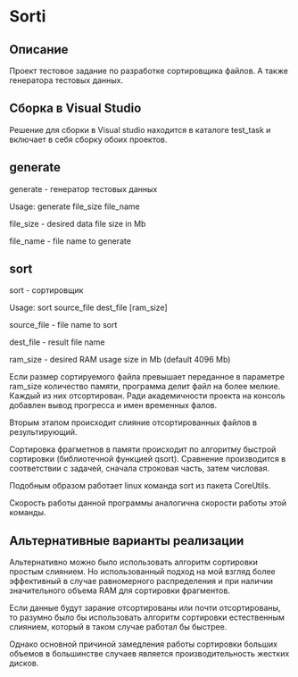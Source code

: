 # Sorti

## Описание
Проект тестовое задание по разработке сортировщика файлов.
А также генератора тестовых данных.

## Сборка в Visual Studio
Решение для сборки в Visual studio находится в каталоге test_task и включает в себя сборку
обоих проектов.

## generate
generate - генератор тестовых данных

Usage: generate file_size file_name

  file_size - desired data file size in Mb

  file_name - file name to generate


## sort
sort - сортировщик

Usage: sort source_file dest_file [ram_size]

  source_file - file name to sort

  dest_file   - result file name

  ram_size - desired RAM usage size in Mb (default 4096 Mb)

Если размер сортируемого файла превышает переданное в параметре ram_size количество
памяти, программа делит файл на более мелкие. Каждый из них отсортирован. Ради
академичности проекта на консоль добавлен вывод прогресса и имен временных фалов.

Вторым этапом происходит слияние отсортированных файлов в результирующий.

Сортировка фрагметнов в памяти происходит по алгоритму быстрой сортировки (библиотечной
функцией qsort). Сравнение производится в соответствии с задачей, сначала строковая часть,
затем числовая.

Подобным образом работает linux команда sort из пакета CoreUtils.

Скорость работы данной программы аналогична скорости работы этой команды.

## Альтернативные варианты реализации

Альтернативно можно было использовать алгоритм сортировки простым слиянием. Но
использованный подход на мой взгляд более эффективный в случае равномерного распределения
и при наличии значительного объема RAM для сортировки фрагментов.

Если данные будут зарание отсортированы или почти отсортированы, то разумно было бы
использовать алгоритм сортировки естественным слиянием, который в таком случае работал бы
быстрее.

Однако основной причиной замедления работы сортировки больших объемов в большинстве
случаев является производительность жестких дисков.
